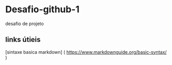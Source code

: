 # Desafio-github-1
desafio de projeto

 ## links útieis
 [sintaxe basica markdown] ( https://www.markdownguide.org/basic-syntax/ )

